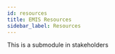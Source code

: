 ```yaml
---
id: resources
title: EMIS Resources
sidebar_label: Resources
---
```


This is a submodule in stakeholders

